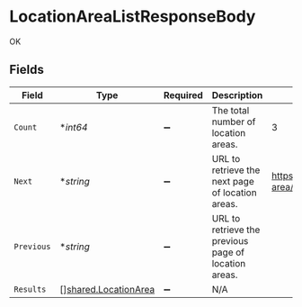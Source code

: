 # LocationAreaListResponseBody

OK


## Fields

| Field                                                               | Type                                                                | Required                                                            | Description                                                         | Example                                                             |
| ------------------------------------------------------------------- | ------------------------------------------------------------------- | ------------------------------------------------------------------- | ------------------------------------------------------------------- | ------------------------------------------------------------------- |
| `Count`                                                             | **int64*                                                            | :heavy_minus_sign:                                                  | The total number of location areas.                                 | 3                                                                   |
| `Next`                                                              | **string*                                                           | :heavy_minus_sign:                                                  | URL to retrieve the next page of location areas.                    | https://pokeapi.co/api/v2/location-area/?offset=20&limit=20         |
| `Previous`                                                          | **string*                                                           | :heavy_minus_sign:                                                  | URL to retrieve the previous page of location areas.                |                                                                     |
| `Results`                                                           | [][shared.LocationArea](../../../pkg/models/shared/locationarea.md) | :heavy_minus_sign:                                                  | N/A                                                                 |                                                                     |